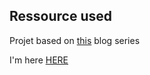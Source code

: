 ## Ressource used

Projet based on [this](https://blog.subnetzero.io/categories/iridium/) blog series

I'm here [HERE](https://blog.subnetzero.io/post/building-language-vm-part-13/)